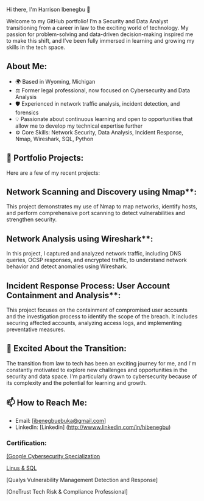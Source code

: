 Hi there, I'm Harrison Ibenegbu 👋

Welcome to my GitHub portfolio! I’m a Security and Data Analyst transitioning from a career in law to the exciting world of technology. My passion for problem-solving and data-driven decision-making inspired me to make this shift, and I’ve been fully immersed in learning and growing my skills in the tech space.

## About Me:

- 🌍 Based in Wyoming, Michigan
- ⚖️ Former legal professional, now focused on Cybersecurity and Data Analysis
- 🛡️ Experienced in network traffic analysis, incident detection, and forensics
- 💡 Passionate about continuous learning and open to opportunities that allow me to develop my technical expertise further
- ⚙️ Core Skills: Network Security, Data Analysis, Incident Response, Nmap, Wireshark, SQL, Python

## 🚀 Portfolio Projects:

Here are a few of my recent projects:


## Network Scanning and Discovery using Nmap**:
   This project demonstrates my use of Nmap to map networks, identify hosts, and perform comprehensive port scanning to detect vulnerabilities and strengthen security.


## Network Analysis using Wireshark**:
   In this project, I captured and analyzed network traffic, including DNS queries, OCSP responses, and encrypted traffic, to understand network behavior and detect anomalies using Wireshark.


## Incident Response Process: User Account Containment and Analysis**:
   This project focuses on the containment of compromised user accounts and the investigation process to identify the scope of the breach. 
   It includes securing affected accounts, analyzing access logs, and implementing preventative measures.

## 🚀 Excited About the Transition:

The transition from law to tech has been an exciting journey for me, and I'm constantly motivated to explore new challenges and opportunities in the security and data space. I'm particularly drawn to cybersecurity because of its complexity and the potential for learning and growth.

## 📫 How to Reach Me:

- Email: [ibenegbuebuka@gmail.com]
- LinkedIn: [Linkedin] (http://wwww.linkedin.com/in/hibenegbu)

### Certification:
[(Google Cybersecurity Specialization](https://www.coursera.org/account/accomplishments/specialization/5RPDQ67NQJXF)

[Linus & SQL](https://www.coursera.org/account/accomplishments/records/TBAQEQJ6YKH3)

[Qualys Vulnerability Management Detection and Response]

[OneTrust Tech Risk & Compliance Professional]
    

